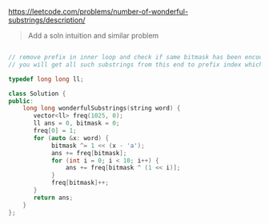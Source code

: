 https://leetcode.com/problems/number-of-wonderful-substrings/description/

> Add a soln intuition and similar problem


```cpp

// remove prefix in inner loop and check if same bitmask has been encountered
// you will get all such substrings from this end to prefix index which r wonderful

typedef long long ll;

class Solution {
public:
    long long wonderfulSubstrings(string word) {
       vector<ll> freq(1025, 0);
       ll ans = 0, bitmask = 0;
       freq[0] = 1;
       for (auto &x: word) {
            bitmask ^= 1 << (x - 'a');
            ans += freq[bitmask];
            for (int i = 0; i < 10; i++) {
                ans += freq[bitmask ^ (1 << i)];
            }
            freq[bitmask]++;
       } 
       return ans;
    }
};

```